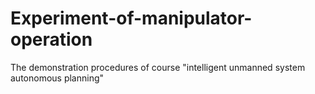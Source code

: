 # Experiment-of-manipulator-operation
The demonstration procedures of course "intelligent unmanned system autonomous planning"
